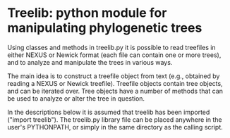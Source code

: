 # Treelib: python module for manipulating phylogenetic trees

Using classes and methods in treelib.py it is possible to read treefiles in either
NEXUS or Newick format (each file can contain one or more trees), and to analyze 
and manipulate the trees in various ways. 

The main idea is to construct a treefile object from text (e.g., obtained by 
reading a NEXUS or Newick treefile). Treefile objects contain tree objects, and 
can be iterated over. Tree objects have a number of methods that can be used to 
analyze or alter the tree in question.

In the descriptions below it is assumed that treelib has been imported 
("import treelib"). The treelib.py library file can be placed anywhere in the user's 
PYTHONPATH, or simply in the same directory as the calling script.

